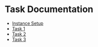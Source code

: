 # Task Documentation
- [Instance Setup](docs/setup.md)
- [Task 1](docs/task-1.md)
- [Task 2](docs/task-2.md)
- [Task 3](docs/task-3.md)

